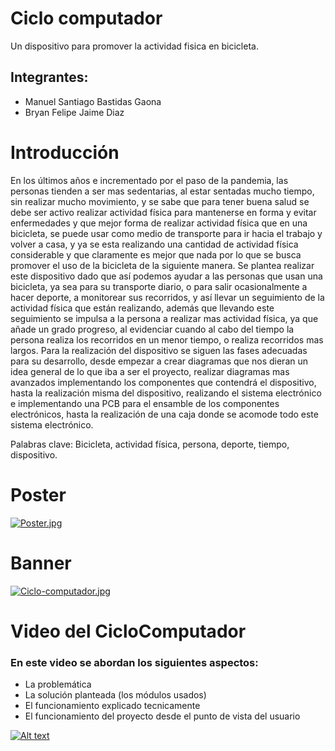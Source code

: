 # Ciclo computador
Un dispositivo para promover la actividad fisica en bicicleta.
## Integrantes:
* Manuel Santiago Bastidas Gaona
* Bryan Felipe Jaime Diaz

# Introducción
En los últimos años e incrementado por el paso de la pandemia, las personas tienden a ser mas sedentarias, al estar sentadas mucho tiempo, sin realizar mucho movimiento, y se sabe que para tener buena salud se debe ser activo realizar actividad física para mantenerse en forma y evitar enfermedades y que mejor forma de realizar actividad física que en una bicicleta, se puede usar como medio de transporte para ir hacia el trabajo y volver a casa, y ya se esta realizando una cantidad de actividad física considerable y que claramente es mejor que nada por lo que se busca promover el uso de la bicicleta de la siguiente manera. Se plantea realizar este dispositivo dado que así podemos ayudar a las personas que usan una bicicleta, ya sea para su transporte diario, o para salir ocasionalmente a hacer deporte, a monitorear sus recorridos, y así llevar un seguimiento de la actividad física que están realizando, además que llevando este seguimiento se impulsa a la persona a realizar mas actividad física, ya que añade un grado progreso, al evidenciar cuando al cabo del tiempo la persona realiza los recorridos en un menor tiempo, o realiza recorridos mas largos.
Para la realización del dispositivo se siguen las fases adecuadas para su desarrollo, desde empezar a crear diagramas que nos dieran un idea general de lo que iba a ser el proyecto, realizar diagramas mas avanzados implementando los componentes que contendrá el dispositivo, hasta la realización misma del dispositivo, realizando el sistema electrónico e implementando una PCB para el ensamble de los componentes electrónicos, hasta la realización de una caja donde se acomode todo este sistema electrónico.

Palabras clave: Bicicleta, actividad física, persona, deporte, tiempo, dispositivo.
# Poster
[![Poster.jpg](https://i.postimg.cc/YCWPmyCT/Poster.jpg)](https://postimg.cc/21CGsGvx)
# Banner

[![Ciclo-computador.jpg](https://i.postimg.cc/x8Qmt8vK/Ciclo-computador.jpg)](https://postimg.cc/vgPDmQSB)

# Video del CicloComputador
### En este video se abordan los siguientes aspectos:
* La problemática
* La solución planteada (los módulos usados)
* El funcionamiento explicado tecnicamente
* El funcionamiento del proyecto desde el punto de vista del usuario

  
[![Alt text](https://img.youtube.com/vi/PFSLYWNj0q4/0.jpg)](https://www.youtube.com/watch?v=PFSLYWNj0q4)
